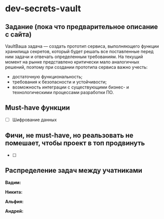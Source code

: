 # dev-secrets-vault

## Задание (пока что предварительное описание с сайта)
VaultВаша задача — создать прототип сервиса, выполняющего функции хранилища секретов, который будет решать все поставленные перед ним задачи и отвечать определенным требованиям.
На текущий момент на рынке представлено критически мало аналогичных решений, поэтому при создании прототипа сервиса важно учесть:

- достаточную функциональность;
- требования к безопасности и устойчивости;
- возможность интеграции с существующими бизнес- и технологическими процессами разработки ПО.

## Must-have функции

- [ ] Шифрование данных


## Фичи, не must-have, но реальзовать не помешает, чтобы проект в топ продвинуть

- [ ]

## Распределение задач между учатниками

**Вадим:**

**Никита:**

**Альфия:**

**Андрей:**

